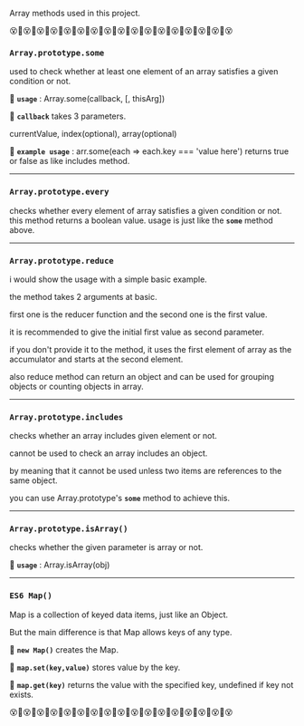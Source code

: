 Array methods used in this project.

😵💫😵💫😵💫😵💫😵💫😵💫😵💫😵💫😵💫😵💫😵💫😵💫😵💫😵💫😵💫😵💫😵

### `Array.prototype.some`
   used to check whether at least one element of an array satisfies a given condition or not.
   
🔴 **``usage``** : Array.some(callback, [, thisArg])

🔴 **``callback``** takes 3 parameters.

currentValue, index(optional), array(optional)
    
🔴 **``example usage``** : arr.some(each => each.key === 'value here')
returns true or false as like includes method.

------------
### `Array.prototype.every`

checks whether every element of array satisfies a given condition or not.
this method returns a boolean value.
usage is just like the **``some``** method above.

------------
### `Array.prototype.reduce`

i would show the usage with a simple basic example.

the method takes 2 arguments at basic.

first one is the reducer function and the second one is
the first value.

it is recommended to give the initial first value as second parameter.

if you don't provide it to the method, it uses the first element of array as the
accumulator and starts at the second element.

also reduce method can return an object and can be used for grouping objects
or counting objects in array.

------------
### `Array.prototype.includes`

checks whether an array includes given element or not.

cannot be used to check an array includes an object.

by meaning that it cannot be used unless two items are references to the same object.

you can use Array.prototype's **``some``** method to achieve this.


------------

### `Array.prototype.isArray()`
checks whether the given parameter is array or not.

🔴 **``usage``** : Array.isArray(obj)

------------


### `ES6 Map()`
Map is a collection of keyed data items, just like an Object.

But the main difference is that Map allows keys of any type.

   🔴 **``new Map()``** creates the Map.

   🔴 **``map.set(key,value)``** stores value by the key.

   🔴 **``map.get(key)``** returns the value with the specified key, undefined if key not exists.



😵💫😵💫😵💫😵💫😵💫😵💫😵💫😵💫😵💫😵💫😵💫😵💫😵💫😵💫😵💫😵💫😵

